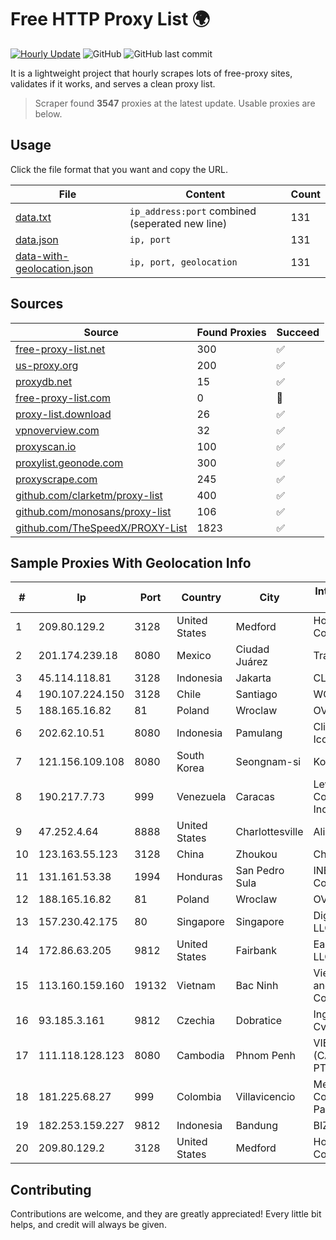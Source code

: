 
# Free HTTP Proxy List 🌍

[![Hourly Update](https://github.com/mertguvencli/http-proxy-list/actions/workflows/main.yml/badge.svg?branch=main)](https://github.com/mertguvencli/http-proxy-list/actions/workflows/main.yml)
![GitHub](https://img.shields.io/github/license/mertguvencli/http-proxy-list)
![GitHub last commit](https://img.shields.io/github/last-commit/mertguvencli/http-proxy-list)

It is a lightweight project that hourly scrapes lots of free-proxy sites, validates if it works, and serves a clean proxy list.


> Scraper found **3547** proxies at the latest update. Usable proxies are below.

## Usage

Click the file format that you want and copy the URL.


|File|Content|Count|
|----|-------|-----|
|[data.txt](https://raw.githubusercontent.com/mertguvencli/http-proxy-list/main/proxy-list/data.txt)|`ip_address:port` combined (seperated new line)|131|
|[data.json](https://raw.githubusercontent.com/mertguvencli/http-proxy-list/main/proxy-list/data.json)|`ip, port`|131|
|[data-with-geolocation.json](https://raw.githubusercontent.com/mertguvencli/http-proxy-list/main/proxy-list/data-with-geolocation.json)|`ip, port, geolocation`|131|

## Sources

|Source|Found Proxies|Succeed|
|------|-------------|-------|
|[free-proxy-list.net](https://free-proxy-list.net)|300|✅|
|[us-proxy.org](https://www.us-proxy.org)|200|✅|
|[proxydb.net](http://proxydb.net)|15|✅|
|[free-proxy-list.com](https://free-proxy-list.com/?page=&port=&type%5B%5D=http&type%5B%5D=https&up_time=0&search=Search)|0|🚫|
|[proxy-list.download](https://www.proxy-list.download/HTTP)|26|✅|
|[vpnoverview.com](https://vpnoverview.com/privacy/anonymous-browsing/free-proxy-servers)|32|✅|
|[proxyscan.io](https://www.proxyscan.io)|100|✅|
|[proxylist.geonode.com](https://proxylist.geonode.com/api/proxy-list?limit=300&page=1&sort_by=lastChecked&sort_type=desc&protocols=http,https)|300|✅|
|[proxyscrape.com](https://api.proxyscrape.com/v2/?request=displayproxies&protocol=http&timeout=10000&country=all&ssl=all&anonymity=all)|245|✅|
|[github.com/clarketm/proxy-list](https://raw.githubusercontent.com/clarketm/proxy-list/master/proxy-list-raw.txt)|400|✅|
|[github.com/monosans/proxy-list](https://raw.githubusercontent.com/monosans/proxy-list/main/proxies/http.txt)|106|✅|
|[github.com/TheSpeedX/PROXY-List](https://raw.githubusercontent.com/TheSpeedX/PROXY-List/master/http.txt)|1823|✅|


## Sample Proxies With Geolocation Info

|#|Ip|Port|Country|City|Internet Service Provider|
|-|--|----|-------|----|-------------------------|
|1|209.80.129.2|3128|United States|Medford|HopOne Internet Corporation|
|2|201.174.239.18|8080|Mexico|Ciudad Juárez|Transtelco Inc|
|3|45.114.118.81|3128|Indonesia|Jakarta|CLDREU|
|4|190.107.224.150|3128|Chile|Santiago|WOM S.A.|
|5|188.165.16.82|81|Poland|Wroclaw|OVH ISP|
|6|202.62.10.51|8080|Indonesia|Pamulang|Client Jakarta Iconpln|
|7|121.156.109.108|8080|South Korea|Seongnam-si|Korea Telecom|
|8|190.217.7.73|999|Venezuela|Caracas|Level 3 Communications, Inc.|
|9|47.252.4.64|8888|United States|Charlottesville|Alibaba.com LLC|
|10|123.163.55.123|3128|China|Zhoukou|Chinanet|
|11|131.161.53.38|1994|Honduras|San Pedro Sula|INET Communication|
|12|188.165.16.82|81|Poland|Wroclaw|OVH ISP|
|13|157.230.42.175|80|Singapore|Singapore|DigitalOcean, LLC|
|14|172.86.63.205|9812|United States|Fairbank|Eastern Iowa IP, LLC|
|15|113.160.159.160|19132|Vietnam|Bac Ninh|VietNam Post and Telecom Corporation|
|16|93.185.3.161|9812|Czechia|Dobratice|Ing. Roman Cvicek|
|17|111.118.128.123|8080|Cambodia|Phnom Penh|VIETTEL (CAMBODIA) PTE., LTD|
|18|181.225.68.27|999|Colombia|Villavicencio|Media Commerce Partners S.A|
|19|182.253.159.227|9812|Indonesia|Bandung|BIZNET|
|20|209.80.129.2|3128|United States|Medford|HopOne Internet Corporation|



## Contributing

Contributions are welcome, and they are greatly appreciated! Every
little bit helps, and credit will always be given.

